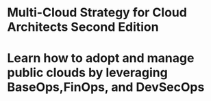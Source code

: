# Multi-Cloud Strategy for Cloud Architects Second Edition
# Learn how to adopt and manage public clouds by leveraging BaseOps,FinOps, and DevSecOps
